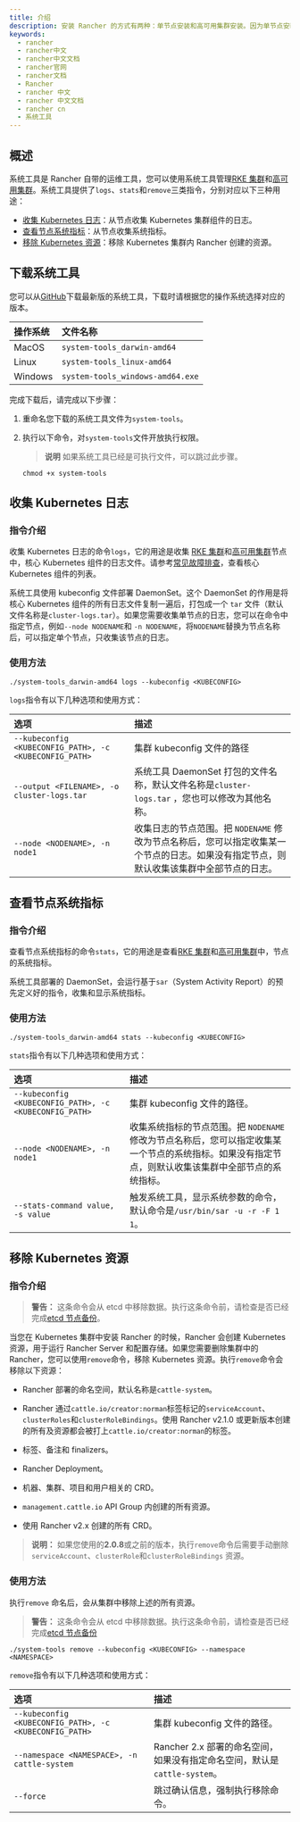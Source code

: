 ```yaml
---
title: 介绍
description: 安装 Rancher 的方式有两种：单节点安装和高可用集群安装。因为单节点安装只适用于测试和 demo 环境，而且单节点安装和高可用集群安装之间不能进行数据迁移，所以我们推荐从一开始就使用高可用集群安装的方式安装 Rancher。本文将详细介绍高可用集群安装的配置方式。如果您仍然准备在单节点上安装 Rancher，本文只有分开部署 Rancher 与下游集群的部分适用于单节点安装。
keywords:
  - rancher
  - rancher中文
  - rancher中文文档
  - rancher官网
  - rancher文档
  - Rancher
  - rancher 中文
  - rancher 中文文档
  - rancher cn
  - 系统工具
---
```


## 概述

系统工具是 Rancher 自带的运维工具，您可以使用系统工具管理[RKE 集群](/docs/rancher2.5/cluster-provisioning/rke-clusters/_index)和[高可用集群](/docs/rancher2.5/installation/install-rancher-on-k8s/_index)。系统工具提供了`logs`、`stats`和`remove`三类指令，分别对应以下三种用途：

- [收集 Kubernetes 日志](#收集-kubernetes-日志)：从节点收集 Kubernetes 集群组件的日志。
- [查看节点系统指标](#查看节点系统指标)：从节点收集系统指标。
- [移除 Kubernetes 资源](#移除-kubernetes-资源)：移除 Kubernetes 集群内 Rancher 创建的资源。

## 下载系统工具

您可以从[GitHub](https://github.com/rancher/system-tools/releases/latest)下载最新版的系统工具，下载时请根据您的操作系统选择对应的版本。

| 操作系统 | 文件名称                         |
| :------- | :------------------------------- |
| MacOS    | `system-tools_darwin-amd64`      |
| Linux    | `system-tools_linux-amd64`       |
| Windows  | `system-tools_windows-amd64.exe` |

完成下载后，请完成以下步骤：

1. 重命名您下载的系统工具文件为`system-tools`。

1. 执行以下命令，对`system-tools`文件开放执行权限。

   > **说明**
   > 如果系统工具已经是可执行文件，可以跳过此步骤。

   ```
   chmod +x system-tools
   ```

## 收集 Kubernetes 日志

### 指令介绍

收集 Kubernetes 日志的命令`logs`，它的用途是收集 [RKE 集群](/docs/rancher2.5/cluster-provisioning/rke-clusters/_index)和[高可用集群](/docs/rancher2.5/installation/install-rancher-on-k8s/_index)节点中，核心 Kubernetes 组件的日志文件。请参考[常见故障排查](/docs/rancher2.5/troubleshooting/_index)，查看核心 Kubernetes 组件的列表。

系统工具使用 kubeconfig 文件部署 DaemonSet。这个 DaemonSet 的作用是将核心 Kubernetes 组件的所有日志文件复制一遍后，打包成一个 `tar` 文件（默认文件名称是`cluster-logs.tar`）。如果您需要收集单节点的日志，您可以在命令中指定节点，例如`--node NODENAME`和 `-n NODENAME`，将`NODENAME`替换为节点名称后，可以指定单个节点，只收集该节点的日志。

### 使用方法

```
./system-tools_darwin-amd64 logs --kubeconfig <KUBECONFIG>
```

`logs`指令有以下几种选项和使用方式：

| 选项                                                   | 描述                                                                                                                                     |
| :----------------------------------------------------- | :--------------------------------------------------------------------------------------------------------------------------------------- |
| `--kubeconfig <KUBECONFIG_PATH>, -c <KUBECONFIG_PATH>` | 集群 kubeconfig 文件的路径                                                                                                               |
| `--output <FILENAME>, -o cluster-logs.tar`             | 系统工具 DaemonSet 打包的文件名称，默认文件名称是`cluster-logs.tar` ，您也可以修改为其他名称。                                           |
| `--node <NODENAME>, -n node1`                          | 收集日志的节点范围。把 `NODENAME` 修改为节点名称后，您可以指定收集某一个节点的日志。如果没有指定节点，则默认收集该集群中全部节点的日志。 |

## 查看节点系统指标

### 指令介绍

查看节点系统指标的命令`stats`，它的用途是查看[RKE 集群](/docs/rancher2.5/cluster-provisioning/rke-clusters/_index)和[高可用集群](/docs/rancher2.5/installation/install-rancher-on-k8s/_index)中，节点的系统指标。

系统工具部署的 DaemonSet，会运行基于`sar`（System Activity Report）的预先定义好的指令，收集和显示系统指标。

### 使用方法

```
./system-tools_darwin-amd64 stats --kubeconfig <KUBECONFIG>
```

`stats`指令有以下几种选项和使用方式：

| 选项                                                   | 描述                                                                                                                                                 |
| :----------------------------------------------------- | :--------------------------------------------------------------------------------------------------------------------------------------------------- |
| `--kubeconfig <KUBECONFIG_PATH>, -c <KUBECONFIG_PATH>` | 集群 kubeconfig 文件的路径。                                                                                                                         |
| `--node <NODENAME>, -n node1`                          | 收集系统指标的节点范围。把 `NODENAME` 修改为节点名称后，您可以指定收集某一个节点的系统指标。如果没有指定节点，则默认收集该集群中全部节点的系统指标。 |
| `--stats-command value, -s value`                      | 触发系统工具，显示系统参数的命令，默认命令是`/usr/bin/sar -u -r -F 1 1`。                                                                            |

## 移除 Kubernetes 资源

### 指令介绍

> **警告：** 这条命令会从 etcd 中移除数据。执行这条命令前，请检查是否已经完成[etcd 节点备份](/docs/rancher2/backups/restore/_index)。

当您在 Kubernetes 集群中安装 Rancher 的时候，Rancher 会创建 Kubernetes 资源，用于运行 Rancher Server 和配置存储。如果您需要删除集群中的 Rancher，您可以使用`remove`命令，移除 Kubernetes 资源。执行`remove`命令会移除以下资源：

- Rancher 部署的命名空间，默认名称是`cattle-system`。

- Rancher 通过`cattle.io/creator:norman`标签标记的`serviceAccount`、 `clusterRoles`和`clusterRoleBindings`。使用 Rancher v2.1.0 或更新版本创建的所有及资源都会被打上`cattle.io/creator:norman`的标签。
- 标签、备注和 finalizers。
- Rancher Deployment。
- 机器、集群、项目和用户相关的 CRD。
- `management.cattle.io` API Group 内创建的所有资源。
- 使用 Rancher v2.x 创建的所有 CRD。

> **说明：**
> 如果您使用的**2.0.8**或之前的版本，执行`remove`命令后需要手动删除`serviceAccount`、`clusterRole`和`clusterRoleBindings` 资源。

### 使用方法

执行`remove` 命名后，会从集群中移除上述的所有资源。

> **警告：** 这条命令会从 etcd 中移除数据。执行这条命令前，请检查是否已经完成[etcd 节点备份](/docs/rancher2/backups/restore/_index)

```
./system-tools remove --kubeconfig <KUBECONFIG> --namespace <NAMESPACE>
```

`remove`指令有以下几种选项和使用方式：

| 选项                                                   | 描述                                                                      |
| :----------------------------------------------------- | :------------------------------------------------------------------------ |
| `--kubeconfig <KUBECONFIG_PATH>, -c <KUBECONFIG_PATH>` | 集群 kubeconfig 文件的路径。                                              |
| `--namespace <NAMESPACE>, -n cattle-system`            | Rancher 2.x 部署的命名空间，如果没有指定命名空间，默认是`cattle-system`。 |
| `--force`                                              | 跳过确认信息，强制执行移除命令。                                          |
